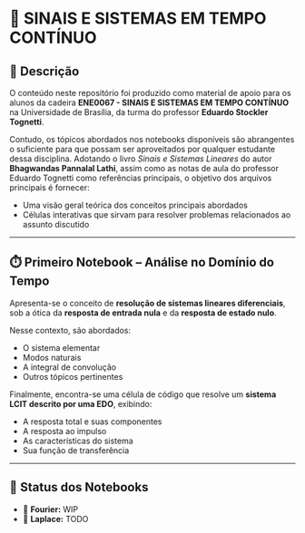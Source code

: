 # 📘 SINAIS E SISTEMAS EM TEMPO CONTÍNUO

## 📖 Descrição
O conteúdo neste repositório foi produzido como material de apoio para os alunos da cadeira **ENE0067 - SINAIS E SISTEMAS EM TEMPO CONTÍNUO** na Universidade de Brasília, da turma do professor **Eduardo Stockler Tognetti**.  

Contudo, os tópicos abordados nos notebooks disponíveis são abrangentes o suficiente para que possam ser aproveitados por qualquer estudante dessa disciplina. Adotando o livro *Sinais e Sistemas Lineares* do autor **Bhagwandas Pannalal Lathi**, assim como as notas de aula do professor Eduardo Tognetti como referências principais, o objetivo dos arquivos principais é fornecer:  

- Uma visão geral teórica dos conceitos principais abordados  
- Células interativas que sirvam para resolver problemas relacionados ao assunto discutido  

---

## ⏱️ Primeiro Notebook – Análise no Domínio do Tempo
Apresenta-se o conceito de **resolução de sistemas lineares diferenciais**, sob a ótica da **resposta de entrada nula** e da **resposta de estado nulo**.  

Nesse contexto, são abordados:  
- O sistema elementar  
- Modos naturais  
- A integral de convolução  
- Outros tópicos pertinentes  

Finalmente, encontra-se uma célula de código que resolve um **sistema LCIT descrito por uma EDO**, exibindo:  
- A resposta total e suas componentes  
- A resposta ao impulso  
- As características do sistema  
- Sua função de transferência  

---

## 📂 Status dos Notebooks
- 📘 **Fourier:** WIP  
- 📗 **Laplace:** TODO  
